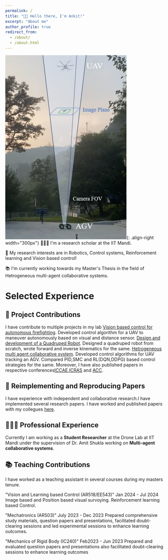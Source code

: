 ```yaml
---
permalink: /
title: "👋🏼 Hello there, I'm Ankit!"
excerpt: "About me"
author_profile: true
redirect_from: 
  - /about/
  - /about.html
---
```




![Illustration of combining vision and language modalities](/images/web_img.png){: .align-right width="300px"}
👨🏻‍💻 I'm a research scholar at the IIT Mandi.

🔬 My research interests are in Robotics, Control systems, Reinforcement learning and Vision based control!

📚 I'm currently working towards my Master's Thesis in the field of Hetrogeneous multi-agent collaborative systems.


# Selected Experience

## 🤖 Project   Contributions
I have contribute to multiple projects in my lab 
[Vision based control for autonomous firefighting](https://github.com/ankitmehra31/Vision-based-control-of-firefighting-UAV). Developed control algorithm for a UAV to maneuver autonomously based on visual and distance sensor.
[Design and development of a Quadruped Robot](https://github.com/ankitmehra31/Quadruped_Robot). Designed a quadruped robot from scratch, wrote forward and inverse kinematics for the same.
[Hetrogeneous multi agent collaborative system](https://github.com/ankitmehra31/AGV-UAV-Collaboration). Developed control algorithms for UAV tracking an AGV. Compared PID,SMC and RL(DQN,DDPG) based control strategies for the same.
Moreover, I have also published papers in respective conferences[ICCAE](https://ankitmehra31.github.io/publication/ICCAE),[ICRAS](https://ankitmehra31.github.io/publication/ICRAS) and [ACC](https://ankitmehra31.github.io/publication/ACC).

## 📜 Reimplementing and Reproducing Papers
I have experience with independent and collaborative research.I have implemented several research papers. I have worked and published papers with my collegues [here](https://ankitmehra31.github.io/publication/ICRAS).


## 👨🏻‍🔬 Professional Experience
Currently I am working as a **Student Researcher** at the Drone Lab at IIT Mandi under the supervision of Dr. Amit Shukla working on **Multi-agent collaborative systems**.

## 📚 Teaching Contributions
I have worked as a teaching assistant in several courses during my masters tenure.

"Vision and Learning based Control (AR518/EE543)" Jan 2024 - Jul 2024
Image based and Position based visual survoying. Reinforcement learning based Control.

"Mechatronics (AR503)" July 2023 - Dec 2023 
Prepared comprehensive study materials, question papers and presentations, facilitated doubt-clearing sessions and led experimental sessions to enhance learning outcomes.

"Mechanics of Rigid Body (IC240)" Feb2023 - Jun 2023
Prepared and evaluated question papers and presentations also facilitated doubt-clearing sessions to enhance learning outcomes

